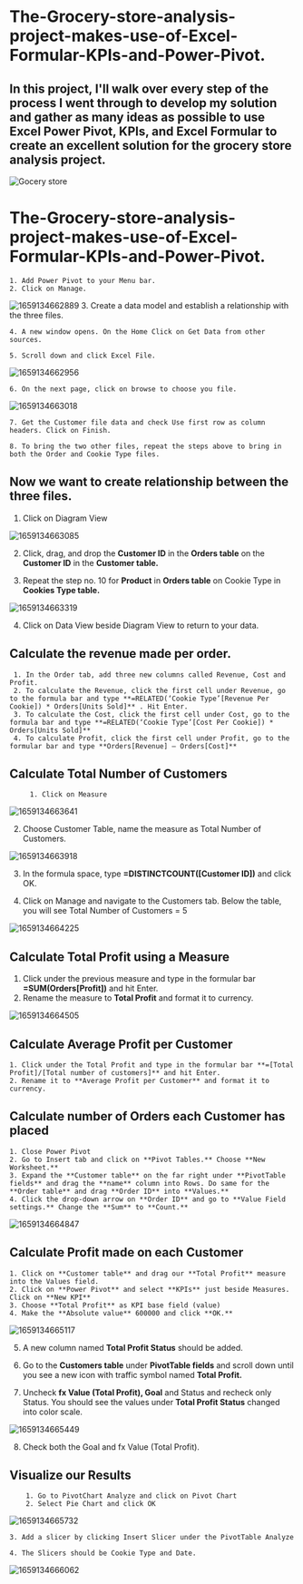 # The-Grocery-store-analysis-project-makes-use-of-Excel-Formular-KPIs-and-Power-Pivot.

## In this project, I'll walk over every step of the process I went through to develop my solution and gather as many ideas as possible to use Excel Power Pivot, KPIs, and Excel Formular to create an excellent solution for the grocery store analysis project.


![Gocery store](https://github.com/justinjabo250/The-Grocery-store-analysis-project-makes-use-of-Excel-Formular-KPIs-and-Power-Pivot./assets/115732734/f55a646e-45e0-4b0b-95dd-329bf5fea8de)



# The-Grocery-store-analysis-project-makes-use-of-Excel-Formular-KPIs-and-Power-Pivot.

    1. Add Power Pivot to your Menu bar.
    2. Click on Manage.

![1659134662889](https://github.com/justinjabo250/The-Grocery-store-analysis-project-makes-use-of-Excel-Formular-KPIs-and-Power-Pivot./assets/115732734/5f85e300-b13e-4b56-8122-ebff076db18c)
    3. Create a data model and establish a relationship with the three files.

    4. A new window opens. On the Home Click on Get Data from other sources.

    5. Scroll down and click Excel File.

![1659134662956](https://github.com/justinjabo250/The-Grocery-store-analysis-project-makes-use-of-Excel-Formular-KPIs-and-Power-Pivot./assets/115732734/58329647-0f92-495e-b158-48feb1aaa7e9)

    6. On the next page, click on browse to choose you file.

![1659134663018](https://github.com/justinjabo250/The-Grocery-store-analysis-project-makes-use-of-Excel-Formular-KPIs-and-Power-Pivot./assets/115732734/ed009164-f89b-400f-a568-7364119feaf0)

    7. Get the Customer file data and check Use first row as column headers. Click on Finish.

    8. To bring the two other files, repeat the steps above to bring in both the Order and Cookie Type files.


## Now we want to create relationship between the three files.

  1. Click on Diagram View

![1659134663085](https://github.com/justinjabo250/The-Grocery-store-analysis-project-makes-use-of-Excel-Formular-KPIs-and-Power-Pivot./assets/115732734/c1cbec74-a12a-4ef5-a2b1-9d9ad01dab20)

 2. Click, drag, and drop the **Customer ID** in the **Orders table** on the **Customer ID** in the **Customer table.**

 3.  Repeat the step no. 10 for **Product** in **Orders table** on Cookie Type in **Cookies Type table.**

![1659134663319](https://github.com/justinjabo250/The-Grocery-store-analysis-project-makes-use-of-Excel-Formular-KPIs-and-Power-Pivot./assets/115732734/65c313c1-2de9-4e61-8016-4d9c5277bfc8)

4. Click on Data View beside Diagram View to return to your data.


## Calculate the revenue made per order.

     1. In the Order tab, add three new columns called Revenue, Cost and Profit.
     2. To calculate the Revenue, click the first cell under Revenue, go to the formula bar and type **=RELATED(‘Cookie Type’[Revenue Per Cookie]) * Orders[Units Sold]** . Hit Enter.
     3. To calculate the Cost, click the first cell under Cost, go to the formula bar and type **=RELATED(‘Cookie Type’[Cost Per Cookie]) * Orders[Units Sold]**
     4. To calculate Profit, click the first cell under Profit, go to the formular bar and type **Orders[Revenue] – Orders[Cost]**


## Calculate Total Number of Customers

         1. Click on Measure

![1659134663641](https://github.com/justinjabo250/The-Grocery-store-analysis-project-makes-use-of-Excel-Formular-KPIs-and-Power-Pivot./assets/115732734/607fa7d5-43a3-4da8-8de7-d8267045b513)

 2. Choose Customer Table, name the measure as Total Number of Customers.

![1659134663918](https://github.com/justinjabo250/The-Grocery-store-analysis-project-makes-use-of-Excel-Formular-KPIs-and-Power-Pivot./assets/115732734/54fc2bf2-3c12-4dfd-b1ec-1ca028dfd581)

  3. In the formula space, type **=DISTINCTCOUNT([Customer ID])** and click OK.

  4. Click on Manage and navigate to the Customers tab. Below the table, you will see Total Number of Customers = 5

![1659134664225](https://github.com/justinjabo250/The-Grocery-store-analysis-project-makes-use-of-Excel-Formular-KPIs-and-Power-Pivot./assets/115732734/c12b630a-4284-4477-a4fa-428f406c1f32)

## Calculate Total Profit using a Measure

   1. Click under the previous measure and type in the formular bar **=SUM(Orders[Profit])** and hit Enter.
   2. Rename the measure to **Total Profit** and format it to currency.

![1659134664505](https://github.com/justinjabo250/The-Grocery-store-analysis-project-makes-use-of-Excel-Formular-KPIs-and-Power-Pivot./assets/115732734/bf9f4b74-f038-4d5a-985b-1498a9f81bac)

## Calculate Average Profit per Customer

    1. Click under the Total Profit and type in the formular bar **=[Total Profit]/[Total number of customers]** and hit Enter.
    2. Rename it to **Average Profit per Customer** and format it to currency.


## Calculate number of Orders each Customer has placed

    1. Close Power Pivot
    2. Go to Insert tab and click on **Pivot Tables.** Choose **New Worksheet.**
    3. Expand the **Customer table** on the far right under **PivotTable fields** and drag the **name** column into Rows. Do same for the **Order table** and drag **Order ID** into **Values.**
    4. Click the drop-down arrow on **Order ID** and go to **Value Field settings.** Change the **Sum** to **Count.**

![1659134664847](https://github.com/justinjabo250/The-Grocery-store-analysis-project-makes-use-of-Excel-Formular-KPIs-and-Power-Pivot./assets/115732734/b34243e3-22cf-4d41-a604-f3597fd6a06c)

## Calculate Profit made on each Customer

    1. Click on **Customer table** and drag our **Total Profit** measure into the Values field.
    2. Click on **Power Pivot** and select **KPIs** just beside Measures. Click on **New KPI**
    3. Choose **Total Profit** as KPI base field (value)
    4. Make the **Absolute value** 600000 and click **OK.**

![1659134665117](https://github.com/justinjabo250/The-Grocery-store-analysis-project-makes-use-of-Excel-Formular-KPIs-and-Power-Pivot./assets/115732734/c00fee94-b121-4e27-b26c-7229cfe216b3)

   5. A new column named **Total Profit Status** should be added.

   6. Go to the **Customers table** under **PivotTable fields** and scroll down until you see a new icon with traffic symbol  named **Total Profit.**

   7. Uncheck **fx Value (Total Profit), Goal** and Status and recheck only Status. You should see the values under **Total Profit Status** changed into color scale.
      
![1659134665449](https://github.com/justinjabo250/The-Grocery-store-analysis-project-makes-use-of-Excel-Formular-KPIs-and-Power-Pivot./assets/115732734/9be8e3e0-66e8-473b-8a5c-11a893220d33)

  8. Check both the Goal and fx Value (Total Profit).
     
## Visualize our Results

        1. Go to PivotChart Analyze and click on Pivot Chart
        2. Select Pie Chart and click OK

![1659134665732](https://github.com/justinjabo250/The-Grocery-store-analysis-project-makes-use-of-Excel-Formular-KPIs-and-Power-Pivot./assets/115732734/77da64eb-498c-4577-bb65-4304d1b4e99d)


    3. Add a slicer by clicking Insert Slicer under the PivotTable Analyze

    4. The Slicers should be Cookie Type and Date.

![1659134666062](https://github.com/justinjabo250/The-Grocery-store-analysis-project-makes-use-of-Excel-Formular-KPIs-and-Power-Pivot./assets/115732734/4a540582-ef13-4e81-889e-86d2343c6098)
